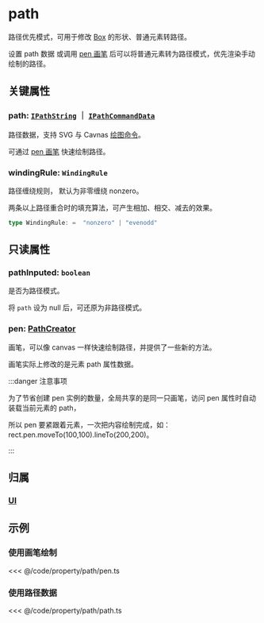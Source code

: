<script setup>
import Case from '/component/Case.vue'
</script>

# path

路径优先模式，可用于修改 [Box](/reference/display/Box.md) 的形状、普通元素转路径。

设置 path 数据 或调用 [pen 画笔](#pen-pathcreator) 后可以将普通元素转为路径模式，优先渲染手动绘制的路径。

## 关键属性

### path: [`IPathString`](/reference/interface/ui/PathData#ipathstring) ｜ [`IPathCommandData`](/reference/interface/ui/PathData.md)

路径数据，支持 SVG 与 Cavnas [绘图命令](/reference/interface/ui/PathData.md)。

可通过 [pen 画笔](#pen-pathcreator) 快速绘制路径。

### windingRule: `WindingRule`

路径缠绕规则， 默认为非零缠绕 nonzero。

两条以上路径重合时的填充算法，可产生相加、相交、减去的效果。

```ts
type WindingRule: =  "nonzero" | "evenodd"
```

## 只读属性

### pathInputed: `boolean`

是否为路径模式。

将 `path` 设为 null 后，可还原为非路径模式。

### pen: [PathCreator](/reference/path/PathCreator.md)

画笔，可以像 canvas 一样快速绘制路径，并提供了一些新的方法。

画笔实际上修改的是元素 path 属性数据。

:::danger 注意事项

为了节省创建 pen 实例的数量，全局共享的是同一只画笔，访问 pen 属性时自动装载当前元素的 path，

所以 pen 要紧跟着元素，一次把内容绘制完成，如：rect.pen.moveTo(100,100).lineTo(200,200)。

:::

<!--@include: ../path/PathDrawer.md-->

## 归属

### [UI](/reference/display/UI.md)

## 示例

<case name="Rect" index=6 editor=false></case>

### 使用画笔绘制

<<< @/code/property/path/pen.ts

### 使用路径数据

<<< @/code/property/path/path.ts
